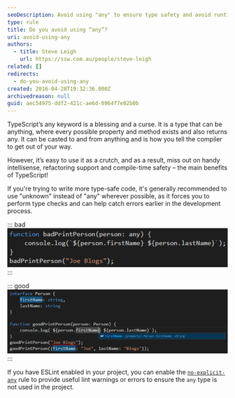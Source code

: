 ```yaml
---
seoDescription: Avoid using "any" to ensure type safety and avoid runtime errors, instead use "unknown" and leverage TypeScript's benefits such as intellisense and compile-time checks.
type: rule
title: Do you avoid using “any”?
uri: avoid-using-any
authors:
  - title: Steve Leigh
    url: https://ssw.com.au/people/steve-leigh
related: []
redirects:
  - do-you-avoid-using-any
created: 2016-04-28T19:32:36.000Z
archivedreason: null
guid: aec54975-ddf2-421c-ae6d-0964f7e02b0b
---
```


TypeScript’s any keyword is a blessing and a curse. It is a type that can be anything, where every possible property and method exists and also returns any. It can be casted to and from anything and is how you tell the compiler to get out of your way.

However, it’s easy to use it as a crutch, and as a result, miss out on handy intellisense, refactoring support and compile-time safety – the main benefits of TypeScript!

<!--endintro-->

If you're trying to write more type-safe code, it's generally recommended to use "unknown" instead of "any" wherever possible, as it forces you to perform type checks and can help catch errors earlier in the development process.

::: bad
![Figure: Bad example – I can pass anything into this method, so I get bad output at run time (“undefined undefined”)](any-bad.png)
:::

::: good
![Figure: Good example – using types means I get errors and intellisense support](any-good.png)
:::

If you have ESLint enabled in your project, you can enable the [`no-explicit-any`](https://typescript-eslint.io/rules/no-explicit-any/) rule to provide useful lint warnings or errors to ensure the `any` type is not used in the project.
